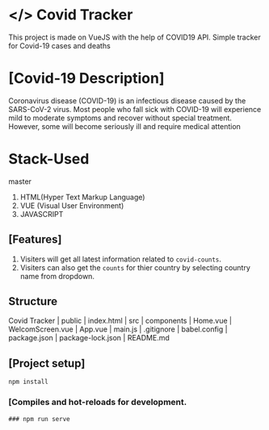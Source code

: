 # </> Covid Tracker
This project is made on VueJS with the help of COVID19 API.
Simple tracker for Covid-19 cases and deaths
# [Covid-19 Description]

Coronavirus disease (COVID-19) is an infectious disease caused by the SARS-CoV-2 virus.
Most people who fall sick with COVID-19 will experience mild to moderate symptoms and recover without special treatment. However, some will become seriously ill and require medical attention

# Stack-Used
 master
1. HTML(Hyper Text Markup Language)
2. VUE (Visual User Environment)
3. JAVASCRIPT

## [Features]
1. Visiters will get all latest information related to `covid-counts`.
2. Visiters can also get the `counts` for thier country by selecting country name from dropdown.

## Structure
Covid Tracker
| public 	| index.html
| src		| components	| Home.vue
							| WelcomScreen.vue
			| App.vue
			| main.js
| .gitignore
| babel.config
| package.json
| package-lock.json
| README.md 

## [Project setup]
```
npm install
```

### [Compiles and hot-reloads for development.

```
### npm run serve


```



